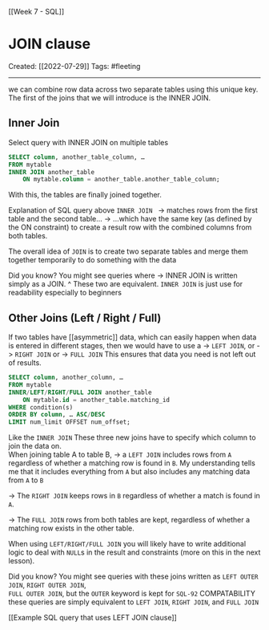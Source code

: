 [[Week 7 - SQL]]

# JOIN clause
Created:  [[2022-07-29]]
Tags: #fleeting 

---
we can combine row data across two separate tables using this unique key. 
The first of the joins that we will introduce is the INNER JOIN.

## Inner Join

Select query with INNER JOIN on multiple tables
```SQL
SELECT column, another_table_column, …
FROM mytable
INNER JOIN another_table 
    ON mytable.column = another_table.another_table_column;
```
With this, the tables are finally joined together. 

Explanation of SQL query above
`INNER JOIN `
-> matches rows from the first table and the second table...
-> ...which have the same key (as defined by the ON constraint) 
to create a result row with the combined columns from both tables. 


The overall idea of `JOIN` 
is to create two separate tables and merge them together temporarily to do something with the data


Did you know?
You might see queries where 
-> INNER JOIN is written simply as a JOIN. 
^ These two are equivalent. `INNER JOIN` is just use for readability especially to beginners

## Other Joins (Left / Right / Full)
If two tables have [[asymmetric]] data, 
which can easily happen when data is entered in different stages, 
then we would have to use a 
-> `LEFT JOIN`,  or
-> `RIGHT JOIN` or 
-> `FULL JOIN` 
This ensures that data you need is not left out of results.

```SQL
SELECT column, another_column, …
FROM mytable
INNER/LEFT/RIGHT/FULL JOIN another_table 
    ON mytable.id = another_table.matching_id
WHERE condition(s)
ORDER BY column, … ASC/DESC
LIMIT num_limit OFFSET num_offset;
```
Like the `INNER JOIN` 
These three new joins have to specify which column to join the data on.  
When joining table A to table B, 
-> a `LEFT JOIN`  includes rows from `A` regardless of whether a matching row is found in `B`.
My understanding tells me that it includes everything from `A` but also includes any matching data from `A` to `B`

-> The `RIGHT JOIN` keeps rows in `B` regardless of whether a match is found in `A`. 

-> The `FULL JOIN` rows from both tables are kept, regardless of whether a matching row exists in the other table.

When using `LEFT/RIGHT/FULL JOIN`
you will likely have to write additional logic to deal with `NULL`s in the result and constraints (more on this in the next lesson).


Did you know?
You might see queries with these joins written as 
`LEFT OUTER JOIN`, 
`RIGHT OUTER JOIN`,  
`FULL OUTER JOIN`, 
but the `OUTER` keyword is kept for `SQL-92` COMPATABILITY 
these queries are simply equivalent to `LEFT JOIN`, `RIGHT JOIN`,  and `FULL JOIN`



[[Example SQL query that uses LEFT JOIN clause]]